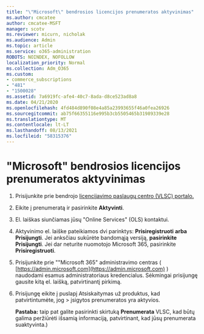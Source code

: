 ```yaml
---
title: "\"Microsoft\" bendrosios licencijos prenumeratos aktyvinimas"
ms.author: cmcatee
author: cmcatee-MSFT
manager: scotv
ms.reviewer: micurn, nicholak
ms.audience: Admin
ms.topic: article
ms.service: o365-administration
ROBOTS: NOINDEX, NOFOLLOW
localization_priority: Normal
ms.collection: Adm_O365
ms.custom:
- commerce_subscriptions
- "481"
- "1500028"
ms.assetid: 7a6919fc-afe4-40c7-8ada-d8ce523ad8a8
ms.date: 04/21/2020
ms.openlocfilehash: 4fd484d890f08e4a85a23993655f46a0fea26926
ms.sourcegitcommit: ab75f66355116e995b3cb5505465b31989339e28
ms.translationtype: MT
ms.contentlocale: lt-LT
ms.lasthandoff: 08/13/2021
ms.locfileid: "58315376"
---
```

# <a name="activating-a-microsoft-volume-license-subscription"></a>"Microsoft" bendrosios licencijos prenumeratos aktyvinimas

1. Prisijunkite prie bendrojo [licencijavimo paslaugų centro (VLSC) portalo.](https://go.microsoft.com/fwlink/p/?LinkId=329762)
2. Eikite į prenumeratą ir pasirinkite **Aktyvinti**.
3. El. laiškas siunčiamas jūsų "Online Services" (OLS) kontaktui.
4. Aktyvinimo el. laiške pateikiamos dvi parinktys: **Prisiregistruoti** **arba Prisijungti**. Jei anksčiau sukūrėte bandomąją versiją, **pasirinkite Prisijungti**. Jei dar neturite nuomotojo Microsoft 365, pasirinkite **Prisiregistruoti**.
5. Prisijunkite prie ""Microsoft 365" administravimo centras ( [https://admin.microsoft.com](https://admin.microsoft.com) ) naudodami esamus administratoriaus kredencialus. Sėkmingai prisijungę gausite kitą el. laišką, patvirtinantį pirkimą.
6. Prisijungę eikite į puslapį Atsiskaitymas už produktus,  kad patvirtintumėte, jog \> įsigytos prenumeratos yra aktyvios. [](https://go.microsoft.com/fwlink/p/?linkid=842054) 

    **Pastaba:** taip pat galite pasirinkti skirtuką **Prenumerata** VLSC, kad būtų galima peržiūrėti išsamią informaciją, patvirtinant, kad jūsų prenumerata suaktyvinta.)
